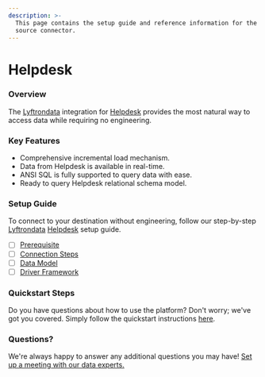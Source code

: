 ```yaml
---
description: >-
  This page contains the setup guide and reference information for the Helpdesk
  source connector.
---
```


# Helpdesk

### Overview

The [Lyftrondata](https://www.lyftrondata.com/) integration for [Helpdesk](None/) provides the most natural way to access data while requiring no engineering.

### Key Features

* Comprehensive incremental load mechanism.
* Data from Helpdesk is available in real-time.
* ANSI SQL is fully supported to query data with ease.
* Ready to query Helpdesk relational schema model.

### Setup Guide

To connect to your destination without engineering, follow our step-by-step [Lyftrondata](https://www.lyftrondata.com/) [Helpdesk](None/) setup guide.

* [ ] [Prerequisite](prerequisite.md)
* [ ] [Connection Steps](connection-steps.md)
* [ ] [Data Model](data-model/erd.md)
* [ ] [Driver Framework](driver-framework/)

### Quickstart Steps

Do you have questions about how to use the platform? Don't worry; we've got you covered. Simply follow the quickstart instructions [here](../../).

### Questions? <a href="#questions" id="questions"></a>

We're always happy to answer any additional questions you may have! [Set up a meeting with our data experts.](https://www.lyftrondata.com/book-a-meeting/)

